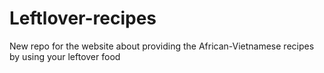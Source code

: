 # Leftlover-recipes
New repo for the website about providing the African-Vietnamese recipes by using your leftover food
